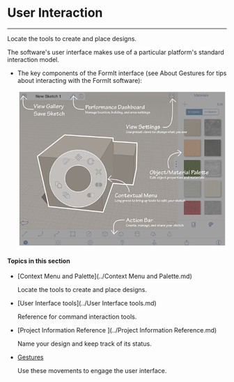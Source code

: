 # User Interaction

----

Locate the tools to create and place designs.
 

The software's user interface makes use of a particular platform's standard interaction model.

* The key components of the FormIt interface (see About Gestures for tips about interacting with the FormIt software): 
    
    ![](Images/GUID-CD1BF99B-8D4D-4F82-833C-BF7F8B243BDD-low.png)

  

#### Topics in this section

* [Context Menu and Palette](../Context Menu and Palette.md)
    
    Locate the tools to create and place designs.
* [User Interface tools](../User Interface tools.md)
    
    Reference for command interaction tools.
* [Project Information Reference ](../Project Information Reference.md)
    
    Name your design and keep track of its status.
* [ Gestures](../Gestures.md)
    
    Use these movements to engage the user interface.

